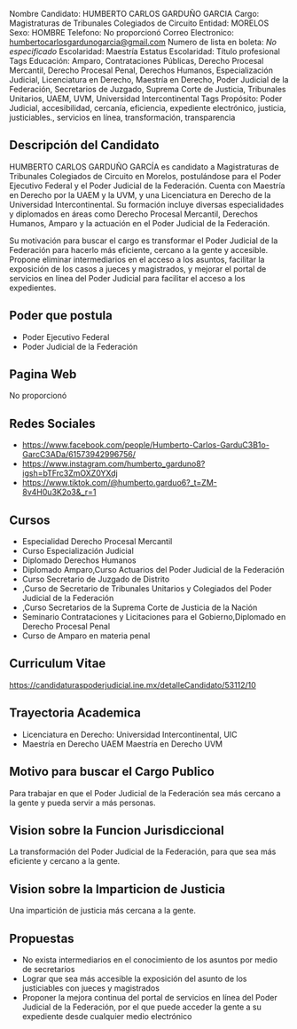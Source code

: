 Nombre Candidato: HUMBERTO CARLOS GARDUÑO GARCIA
Cargo: Magistraturas de Tribunales Colegiados de Circuito
Entidad: MORELOS
Sexo: HOMBRE
Telefono: No proporcionó
Correo Electronico: humbertocarlosgardunogarcia@gmail.com
Numero de lista en boleta: *No especificado*
Escolaridad: Maestría
Estatus Escolaridad: Título profesional
Tags Educación: Amparo, Contrataciones Públicas, Derecho Procesal Mercantil, Derecho Procesal Penal, Derechos Humanos, Especialización Judicial, Licenciatura en Derecho, Maestría en Derecho, Poder Judicial de la Federación, Secretarios de Juzgado, Suprema Corte de Justicia, Tribunales Unitarios, UAEM, UVM, Universidad Intercontinental
Tags Propósito: Poder Judicial, accesibilidad, cercanía, eficiencia, expediente electrónico, justicia, justiciables., servicios en línea, transformación, transparencia


## Descripción del Candidato 

HUMBERTO CARLOS GARDUÑO GARCÍA es candidato a Magistraturas de Tribunales Colegiados de Circuito en Morelos, postulándose para el Poder Ejecutivo Federal y el Poder Judicial de la Federación. Cuenta con Maestría en Derecho por la UAEM y la UVM, y una Licenciatura en Derecho de la Universidad Intercontinental. Su formación incluye diversas especialidades y diplomados en áreas como Derecho Procesal Mercantil, Derechos Humanos, Amparo y la actuación en el Poder Judicial de la Federación.

Su motivación para buscar el cargo es transformar el Poder Judicial de la Federación para hacerlo más eficiente, cercano a la gente y accesible. Propone eliminar intermediarios en el acceso a los asuntos, facilitar la exposición de los casos a jueces y magistrados, y mejorar el portal de servicios en línea del Poder Judicial para facilitar el acceso a los expedientes.


## Poder que postula

- Poder Ejecutivo Federal
- Poder Judicial de la Federación


## Pagina Web

No proporcionó


## Redes Sociales

- https://www.facebook.com/people/Humberto-Carlos-GarduC3B1o-GarcC3ADa/61573942996756/
- https://www.instagram.com/humberto_garduno8?igsh=bTFrc3ZmOXZ0YXdj
- https://www.tiktok.com/@humberto.garduo6?_t=ZM-8v4H0u3K2o3&_r=1


## Cursos

- Especialidad Derecho Procesal Mercantil
- Curso Especialización Judicial
- Diplomado Derechos Humanos
- Diplomado Amparo,Curso Actuarios del Poder Judicial de la Federación
- Curso Secretario de Juzgado de Distrito
- ,Curso de Secretario de Tribunales Unitarios y Colegiados del Poder Judicial de la Federación
- ,Curso Secretarios de la Suprema Corte de Justicia de la Nación
- Seminario Contrataciones y Licitaciones para el Gobierno,Diplomado en Derecho Procesal Penal
- Curso de Amparo en materia penal


## Curriculum Vitae

https://candidaturaspoderjudicial.ine.mx/detalleCandidato/53112/10


## Trayectoria Academica

- Licenciatura en Derecho: Universidad Intercontinental, UIC
- Maestría en Derecho UAEM Maestría en Derecho UVM


## Motivo para buscar el Cargo Publico

Para trabajar en que el Poder Judicial de la Federación sea más cercano a la gente y pueda servir a más personas.


## Vision sobre la Funcion Jurisdiccional

La transformación del Poder Judicial de la Federación, para que sea más eficiente y cercano a la gente.


## Vision sobre la Imparticion de Justicia

Una impartición de justicia más cercana a la gente.


## Propuestas

- No exista intermediarios en el conocimiento de los asuntos por medio de secretarios
- Lograr que sea más accesible la exposición del asunto de los justiciables con jueces y magistrados
- Proponer la mejora continua del portal de servicios en línea del Poder Judicial de la Federación, por el que puede acceder la gente a su expediente desde cualquier medio electrónico

